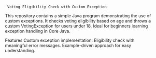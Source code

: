      Voting Eligibility Check with Custom Exception

This repository contains a simple Java program demonstrating the use of custom exceptions.
It checks voting eligibility based on age and throws a custom VotingException for users under 18.
Ideal for beginners learning exception handling in Core Java.

Features
Custom exception implementation.
Eligibility check with meaningful error messages.
Example-driven approach for easy understanding.
